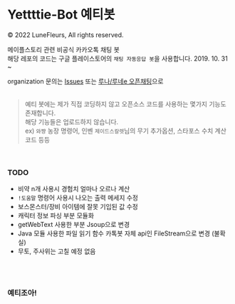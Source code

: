 # Yettttie-Bot 예티봇
© 2022 LuneFleurs, All rights reserved.   

메이플스토리 관련 비공식 카카오톡 채팅 봇    
해당 레포의 코드는 구글 플레이스토어의 `채팅 자동응답 봇`을 사용합니다.
2019. 10. 31 ~       
   
   
organization 문의는 [Issues](https://github.com/Yettttie-Bot/Yettttie-Bot/issues "go to issue") 또는 [루나/루네e 오픈채팅](https://open.kakao.com/me/lu_ne "카카오톡 오픈프로필")으로 
<br><br>
> 예티 봇에는 제가 직접 코딩하지 않고 오픈소스 코드를 사용하는 몇가지 기능도 존재합니다.   
> 해당 기능들은 업로드하지 않습니다.   
> ex) `와쨩` 농장 명령어, 인벤 `제이드스칼렛`님의 무기 추가옵션, 스타포스 수치 계산 코드 등등
<br>

### TODO   
- 비약 n개 사용시 경험치 얼마나 오르나 계산
- `!도움말` 명령어 사용시 나오는 출력 메세지 수정
-  보스몬스터/장비 아이템에 잘못 기입된 값 수정
- 캐릭터 정보 파싱 부분 모듈화
- getWebText 사용한 부분 Jsoup으로 변경
- Java 모듈 사용한 파일 읽기 함수 카톡봇 자체 api인 FileStream으로 변경 (불확실)
- 무토, 주사위는 고칠 예정 없음
   

<br><br>
### 예티조아!
